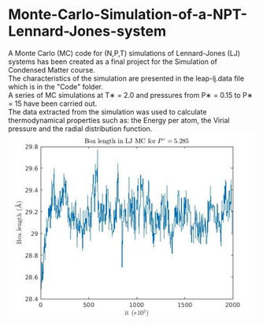 # Monte-Carlo-Simulation-of-a-NPT-Lennard-Jones-system
A Monte Carlo (MC) code for (N,P,T) simulations of Lennard-Jones (LJ) systems has been created as a final project for the Simulation of Condensed Matter course.  
The characteristics of the simulation are presented in the leap-lj.data file which is in the "Code" folder.  
A series of MC simulations at T∗ = 2.0 and pressures from P∗ = 0.15 to P∗ = 15 have been carried out.  
The data extracted from the simulation was used to calculate thermodynamical properties such as: the Energy per atom, the Virial pressure and the radial distribution function.  
![Alt text](Data/Figures/BOX_LENGTH_EVOL.jpg)
